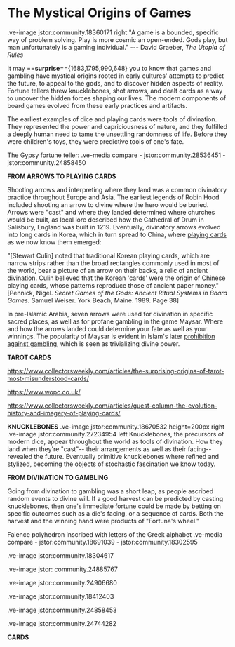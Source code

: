 # The Mystical Origins of Games


.ve-image jstor:community.18360171 right 
"A game is a bounded, specific way of problem solving. Play is more cosmic an open-ended. Gods play, but man unfortunately is a gaming individual." --- David Graeber, *The Utopia of Rules*

It may ==**surprise**=={1683,1795,990,648} you to know that games and gambling have mystical origins rooted in early cultures' attempts to predict the future, to appeal to the gods, and to discover hidden aspects of reality. Fortune tellers threw knucklebones, shot arrows, and dealt cards as a way to uncover the hidden forces shaping our lives. The modern components of board games evolved from these early practices and artifacts. 

The earliest examples of dice and playing cards were tools of divination. They represented the power and capriciousness of nature, and they fulfilled a deeply human need to tame the unsettling randomness of life. Before they were children's toys, they were predictive tools of one's fate. 


The Gypsy fortune teller: 
.ve-media compare
    - jstor:community.28536451
    - jstor:community.24858450



**FROM ARROWS TO PLAYING CARDS**

Shooting arrows and interpreting where they land was a common divinatory practice throughout Europe and Asia. The earliest legends of Robin Hood included shooting an arrow to divine where the hero would be buried. Arrows were "cast" and where they landed determined where churches would be built, as local lore described how the Cathedral of Drum in Salisbury, England was built in 1219. Eventually, divinatory arrows evolved into long cards in Korea, which in turn spread to China, where [playing cards](https://www.wopc.co.uk/china/) as we now know them emerged:

"[Stewart Culin] noted that traditional Korean playing cards, which are narrow strips rather than the broad rectangles commonly used in most of the world, bear a picture of an arrow on their backs, a relic of ancient divination. Culin believed that the Korean 'cards' were the origin of Chinese playing cards, whose patterns reproduce those of ancient paper money." 
[Pennick, Nigel. *Secret Games of the Gods: Ancient Ritual Systems in Board Games.* Samuel Weiser. York Beach, Maine. 1989. Page 38]

In pre-Islamic Arabia, seven arrows were used for divination in specific sacred places, as well as for profane gambling in the game Maysar. Where and how the arrows landed could determine your fate as well as your winnings. The popularity of Maysar is evident in Islam's later [prohibition against gambling](https://aims.education/maysir-and-games-of-chances-in-islam/), which is seen as trivializing divine power.



**TAROT CARDS**

https://www.collectorsweekly.com/articles/the-surprising-origins-of-tarot-most-misunderstood-cards/

https://www.wopc.co.uk/

https://www.collectorsweekly.com/articles/guest-column-the-evolution-history-and-imagery-of-playing-cards/



**KNUCKLEBONES**
.ve-image jstor:community.18670532 height=200px right
.ve-image jstor:community.27234954 left
Knucklebones, the precursors of modern dice, appear throughout the world as tools of divination. How they land when they're "cast"-- their arrangements as well as their facing-- revealed the future. Eventually primitive knucklebones where refined and stylized, becoming the objects of stochastic fascination we know today. 





**FROM DIVINATION TO GAMBLING**

Going from divination to gambling was a short leap, as people ascribed random events to divine will. If a good harvest can be predicted by casting knucklebones, then one's immediate fortune could be made by betting on specific outcomes such as a die's facing, or a sequence of cards. Both the harvest and the winning hand were products of "Fortuna's wheel."









Faience polyhedron inscribed with letters of the Greek alphabet
.ve-media compare
    - jstor:community.18691039
    - jstor:community.18302595


.ve-image jstor:community.18304617





.ve-image jstor: community.24885767



.ve-image jstor:community.24906680



.ve-image jstor:community.18412403

.ve-image jstor:community.24858453

.ve-image jstor:community.24744282




**CARDS**

